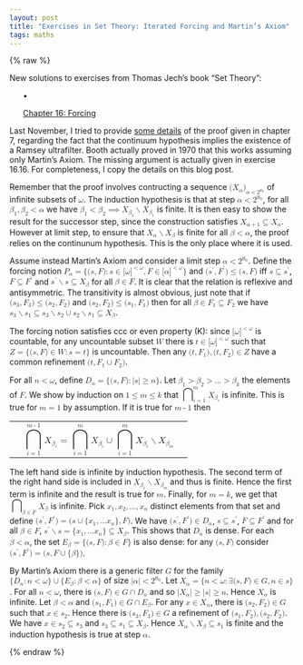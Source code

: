 ```yaml
---
layout: post
title: "Exercises in Set Theory: Iterated Forcing and Martin’s Axiom"
tags: maths
---
```


{% raw %}

  
<div id="p1" class="ltx_para">
<p class="ltx_p">New solutions to exercises from Thomas Jech’s book “Set Theory”:</p>
</div>
<div id="p2" class="ltx_para">
<ul id="I1" class="ltx_itemize">
<li id="I1.i1" class="ltx_item" style="list-style-type:none;">
<span class="ltx_tag ltx_tag_itemize">•</span> 
<div id="I1.i1.p1" class="ltx_para">
<p class="ltx_p"><a href="/mathematics/set-theory/jech/chapter_16.html">Chapter 16: Forcing</a></p>
</div>
</li>
</ul>
</div>
<div id="p3" class="ltx_para">
<p class="ltx_p">Last November, I tried to provide
<a href="/ultrafilters-and-boolean-algebras.html">some details</a>
of the proof given in chapter 7,
regarding the fact that the continuum hypothesis implies the
existence of a Ramsey ultrafilter.
Booth actually proved in 1970 that this works assuming only Martin’s Axiom.
The missing argument is actually
given in exercise 16.16. For completeness, I copy the details on this blog
post.</p>
</div>
<div id="p4" class="ltx_para">
<p class="ltx_p">Remember that the proof involves contructing a sequence
<math id="p4.m1" class="ltx_Math" alttext="{(X_{\alpha})}_{\alpha&lt;2^{\aleph_{0}}}" display="inline"><semantics><msub><mrow><mo stretchy="false">(</mo><msub><mi>X</mi><mi>α</mi></msub><mo stretchy="false">)</mo></mrow><mrow><mi>α</mi><mo>&lt;</mo><msup><mn>2</mn><msub><mi mathvariant="normal">ℵ</mi><mn>0</mn></msub></msup></mrow></msub><annotation encoding="application/x-tex">{(X_{\alpha})}_{\alpha&lt;2^{\aleph_{0}}}</annotation></semantics></math> of infinite subsets of <math id="p4.m2" class="ltx_Math" alttext="\omega" display="inline"><semantics><mi>ω</mi><annotation encoding="application/x-tex">\omega</annotation></semantics></math>.
The induction hypothesis is that at step <math id="p4.m3" class="ltx_Math" alttext="\alpha&lt;2^{\aleph_{0}}" display="inline"><semantics><mrow><mi>α</mi><mo>&lt;</mo><msup><mn>2</mn><msub><mi mathvariant="normal">ℵ</mi><mn>0</mn></msub></msup></mrow><annotation encoding="application/x-tex">\alpha&lt;2^{\aleph_{0}}</annotation></semantics></math>,
for all <math id="p4.m4" class="ltx_Math" alttext="\beta_{1},\beta_{2}&lt;\alpha" display="inline"><semantics><mrow><mrow><msub><mi>β</mi><mn>1</mn></msub><mo>,</mo><msub><mi>β</mi><mn>2</mn></msub></mrow><mo>&lt;</mo><mi>α</mi></mrow><annotation encoding="application/x-tex">\beta_{1},\beta_{2}&lt;\alpha</annotation></semantics></math> we have <math id="p4.m5" class="ltx_Math" alttext="\beta_{1}&lt;\beta_{2}\implies X_{\beta_{2}}\setminus X_{\beta_{1}}" display="inline"><semantics><mrow><msub><mi>β</mi><mn>1</mn></msub><mo>&lt;</mo><msub><mi>β</mi><mn>2</mn></msub><mo>⟹</mo><mrow><msub><mi>X</mi><msub><mi>β</mi><mn>2</mn></msub></msub><mo>∖</mo><msub><mi>X</mi><msub><mi>β</mi><mn>1</mn></msub></msub></mrow></mrow><annotation encoding="application/x-tex">\beta_{1}&lt;\beta_{2}\implies X_{\beta_{2}}\setminus X_{\beta_{1}}</annotation></semantics></math> is finite.
It is then easy to show the result for the successor step,
since the construction satisfies
<math id="p4.m6" class="ltx_Math" alttext="X_{\alpha+1}\subseteq X_{\alpha}" display="inline"><semantics><mrow><msub><mi>X</mi><mrow><mi>α</mi><mo>+</mo><mn>1</mn></mrow></msub><mo>⊆</mo><msub><mi>X</mi><mi>α</mi></msub></mrow><annotation encoding="application/x-tex">X_{\alpha+1}\subseteq X_{\alpha}</annotation></semantics></math>. However at limit step, to ensure that
<math id="p4.m7" class="ltx_Math" alttext="X_{\alpha}\setminus X_{\beta}" display="inline"><semantics><mrow><msub><mi>X</mi><mi>α</mi></msub><mo>∖</mo><msub><mi>X</mi><mi>β</mi></msub></mrow><annotation encoding="application/x-tex">X_{\alpha}\setminus X_{\beta}</annotation></semantics></math> is finite for all <math id="p4.m8" class="ltx_Math" alttext="\beta&lt;\alpha" display="inline"><semantics><mrow><mi>β</mi><mo>&lt;</mo><mi>α</mi></mrow><annotation encoding="application/x-tex">\beta&lt;\alpha</annotation></semantics></math>, the proof
relies on the continunum hypothesis. This is the only place where it is used.</p>
</div>
<div id="p5" class="ltx_para">
<p class="ltx_p">Assume instead Martin’s Axiom and consider a limit step
<math id="p5.m1" class="ltx_Math" alttext="\alpha&lt;2^{\aleph_{0}}" display="inline"><semantics><mrow><mi>α</mi><mo>&lt;</mo><msup><mn>2</mn><msub><mi mathvariant="normal">ℵ</mi><mn>0</mn></msub></msup></mrow><annotation encoding="application/x-tex">\alpha&lt;2^{\aleph_{0}}</annotation></semantics></math>. Define the forcing notion
<math id="p5.m2" class="ltx_Math" alttext="P_{\alpha}=\{(s,F):s\in{[\omega]}^{&lt;\omega},F\in{[\alpha]}^{&lt;\omega}\}" display="inline"><semantics><mrow><msub><mi>P</mi><mi>α</mi></msub><mo>=</mo><mrow><mo stretchy="false">{</mo><mrow><mo stretchy="false">(</mo><mi>s</mi><mo>,</mo><mi>F</mi><mo stretchy="false">)</mo></mrow><mo>:</mo><mrow><mrow><mi>s</mi><mo>∈</mo><msup><mrow><mo stretchy="false">[</mo><mi>ω</mi><mo stretchy="false">]</mo></mrow><mrow><mi></mi><mo>&lt;</mo><mi>ω</mi></mrow></msup></mrow><mo>,</mo><mrow><mi>F</mi><mo>∈</mo><msup><mrow><mo stretchy="false">[</mo><mi>α</mi><mo stretchy="false">]</mo></mrow><mrow><mi></mi><mo>&lt;</mo><mi>ω</mi></mrow></msup></mrow></mrow><mo stretchy="false">}</mo></mrow></mrow><annotation encoding="application/x-tex">P_{\alpha}=\{(s,F):s\in{[\omega]}^{&lt;\omega},F\in{[\alpha]}^{&lt;\omega}\}</annotation></semantics></math>
and <math id="p5.m3" class="ltx_Math" alttext="(s^{\prime},F^{\prime})\leq(s,F)" display="inline"><semantics><mrow><mrow><mo stretchy="false">(</mo><msup><mi>s</mi><mo>′</mo></msup><mo>,</mo><msup><mi>F</mi><mo>′</mo></msup><mo stretchy="false">)</mo></mrow><mo>≤</mo><mrow><mo stretchy="false">(</mo><mi>s</mi><mo>,</mo><mi>F</mi><mo stretchy="false">)</mo></mrow></mrow><annotation encoding="application/x-tex">(s^{\prime},F^{\prime})\leq(s,F)</annotation></semantics></math> iff
<math id="p5.m4" class="ltx_Math" alttext="s\subseteq s^{\prime}" display="inline"><semantics><mrow><mi>s</mi><mo>⊆</mo><msup><mi>s</mi><mo>′</mo></msup></mrow><annotation encoding="application/x-tex">s\subseteq s^{\prime}</annotation></semantics></math>, <math id="p5.m5" class="ltx_Math" alttext="F\subseteq F^{\prime}" display="inline"><semantics><mrow><mi>F</mi><mo>⊆</mo><msup><mi>F</mi><mo>′</mo></msup></mrow><annotation encoding="application/x-tex">F\subseteq F^{\prime}</annotation></semantics></math> and <math id="p5.m6" class="ltx_Math" alttext="s^{\prime}\setminus s\subseteq X_{\beta}" display="inline"><semantics><mrow><mrow><msup><mi>s</mi><mo>′</mo></msup><mo>∖</mo><mi>s</mi></mrow><mo>⊆</mo><msub><mi>X</mi><mi>β</mi></msub></mrow><annotation encoding="application/x-tex">s^{\prime}\setminus s\subseteq X_{\beta}</annotation></semantics></math>
for all <math id="p5.m7" class="ltx_Math" alttext="\beta\in F" display="inline"><semantics><mrow><mi>β</mi><mo>∈</mo><mi>F</mi></mrow><annotation encoding="application/x-tex">\beta\in F</annotation></semantics></math>.
It is clear that the relation is reflexive and antisymmetric. The transitivity
is almost obvious, just note that if <math id="p5.m8" class="ltx_Math" alttext="(s_{3},F_{3})\leq(s_{2},F_{2})" display="inline"><semantics><mrow><mrow><mo stretchy="false">(</mo><msub><mi>s</mi><mn>3</mn></msub><mo>,</mo><msub><mi>F</mi><mn>3</mn></msub><mo stretchy="false">)</mo></mrow><mo>≤</mo><mrow><mo stretchy="false">(</mo><msub><mi>s</mi><mn>2</mn></msub><mo>,</mo><msub><mi>F</mi><mn>2</mn></msub><mo stretchy="false">)</mo></mrow></mrow><annotation encoding="application/x-tex">(s_{3},F_{3})\leq(s_{2},F_{2})</annotation></semantics></math> and
<math id="p5.m9" class="ltx_Math" alttext="(s_{2},F_{2})\leq(s_{1},F_{1})" display="inline"><semantics><mrow><mrow><mo stretchy="false">(</mo><msub><mi>s</mi><mn>2</mn></msub><mo>,</mo><msub><mi>F</mi><mn>2</mn></msub><mo stretchy="false">)</mo></mrow><mo>≤</mo><mrow><mo stretchy="false">(</mo><msub><mi>s</mi><mn>1</mn></msub><mo>,</mo><msub><mi>F</mi><mn>1</mn></msub><mo stretchy="false">)</mo></mrow></mrow><annotation encoding="application/x-tex">(s_{2},F_{2})\leq(s_{1},F_{1})</annotation></semantics></math> then
for all <math id="p5.m10" class="ltx_Math" alttext="\beta\in F_{1}\subseteq F_{2}" display="inline"><semantics><mrow><mi>β</mi><mo>∈</mo><msub><mi>F</mi><mn>1</mn></msub><mo>⊆</mo><msub><mi>F</mi><mn>2</mn></msub></mrow><annotation encoding="application/x-tex">\beta\in F_{1}\subseteq F_{2}</annotation></semantics></math> we have
<math id="p5.m11" class="ltx_Math" alttext="s_{3}\setminus s_{1}\subseteq s_{3}\setminus s_{2}\cup s_{2}\setminus s_{1}%
\subseteq X_{\beta}" display="inline"><semantics><mrow><mrow><msub><mi>s</mi><mn>3</mn></msub><mo>∖</mo><msub><mi>s</mi><mn>1</mn></msub></mrow><mo>⊆</mo><mrow><mrow><mrow><msub><mi>s</mi><mn>3</mn></msub><mo>∖</mo><msub><mi>s</mi><mn>2</mn></msub></mrow><mo>∪</mo><msub><mi>s</mi><mn>2</mn></msub></mrow><mo>∖</mo><msub><mi>s</mi><mn>1</mn></msub></mrow><mo>⊆</mo><msub><mi>X</mi><mi>β</mi></msub></mrow><annotation encoding="application/x-tex">s_{3}\setminus s_{1}\subseteq s_{3}\setminus s_{2}\cup s_{2}\setminus s_{1}%
\subseteq X_{\beta}</annotation></semantics></math>.</p>
</div>
<div id="p6" class="ltx_para">
<p class="ltx_p">The forcing notion satisfies ccc or even property (K):
since <math id="p6.m1" class="ltx_Math" alttext="{[\omega]}^{&lt;\omega}" display="inline"><semantics><msup><mrow><mo stretchy="false">[</mo><mi>ω</mi><mo stretchy="false">]</mo></mrow><mrow><mi></mi><mo>&lt;</mo><mi>ω</mi></mrow></msup><annotation encoding="application/x-tex">{[\omega]}^{&lt;\omega}</annotation></semantics></math> is countable,
for any uncountable subset <math id="p6.m2" class="ltx_Math" alttext="W" display="inline"><semantics><mi>W</mi><annotation encoding="application/x-tex">W</annotation></semantics></math> there is <math id="p6.m3" class="ltx_Math" alttext="t\in{[\omega]}^{&lt;\omega}" display="inline"><semantics><mrow><mi>t</mi><mo>∈</mo><msup><mrow><mo stretchy="false">[</mo><mi>ω</mi><mo stretchy="false">]</mo></mrow><mrow><mi></mi><mo>&lt;</mo><mi>ω</mi></mrow></msup></mrow><annotation encoding="application/x-tex">t\in{[\omega]}^{&lt;\omega}</annotation></semantics></math> such
that <math id="p6.m4" class="ltx_Math" alttext="Z=\{(s,F)\in W:s=t\}" display="inline"><semantics><mrow><mi>Z</mi><mo>=</mo><mrow><mo stretchy="false">{</mo><mrow><mrow><mo stretchy="false">(</mo><mi>s</mi><mo>,</mo><mi>F</mi><mo stretchy="false">)</mo></mrow><mo>∈</mo><mi>W</mi></mrow><mo>:</mo><mrow><mi>s</mi><mo>=</mo><mi>t</mi></mrow><mo stretchy="false">}</mo></mrow></mrow><annotation encoding="application/x-tex">Z=\{(s,F)\in W:s=t\}</annotation></semantics></math> is uncountable. Then any
<math id="p6.m5" class="ltx_Math" alttext="(t,F_{1}),(t,F_{2})\in Z" display="inline"><semantics><mrow><mrow><mrow><mo stretchy="false">(</mo><mi>t</mi><mo>,</mo><msub><mi>F</mi><mn>1</mn></msub><mo stretchy="false">)</mo></mrow><mo>,</mo><mrow><mo stretchy="false">(</mo><mi>t</mi><mo>,</mo><msub><mi>F</mi><mn>2</mn></msub><mo stretchy="false">)</mo></mrow></mrow><mo>∈</mo><mi>Z</mi></mrow><annotation encoding="application/x-tex">(t,F_{1}),(t,F_{2})\in Z</annotation></semantics></math> have a common refinement <math id="p6.m6" class="ltx_Math" alttext="(t,F_{1}\cup F_{2})" display="inline"><semantics><mrow><mo stretchy="false">(</mo><mi>t</mi><mo>,</mo><mrow><msub><mi>F</mi><mn>1</mn></msub><mo>∪</mo><msub><mi>F</mi><mn>2</mn></msub></mrow><mo stretchy="false">)</mo></mrow><annotation encoding="application/x-tex">(t,F_{1}\cup F_{2})</annotation></semantics></math>.</p>
</div>
<div id="p7" class="ltx_para">
<p class="ltx_p">For all <math id="p7.m1" class="ltx_Math" alttext="n&lt;\omega" display="inline"><semantics><mrow><mi>n</mi><mo>&lt;</mo><mi>ω</mi></mrow><annotation encoding="application/x-tex">n&lt;\omega</annotation></semantics></math>, define <math id="p7.m2" class="ltx_Math" alttext="D_{n}=\{(s,F):|s|\geq n\}" display="inline"><semantics><mrow><msub><mi>D</mi><mi>n</mi></msub><mo>=</mo><mrow><mo stretchy="false">{</mo><mrow><mo stretchy="false">(</mo><mi>s</mi><mo>,</mo><mi>F</mi><mo stretchy="false">)</mo></mrow><mo>:</mo><mrow><mrow><mo stretchy="false">|</mo><mi>s</mi><mo stretchy="false">|</mo></mrow><mo>≥</mo><mi>n</mi></mrow><mo stretchy="false">}</mo></mrow></mrow><annotation encoding="application/x-tex">D_{n}=\{(s,F):|s|\geq n\}</annotation></semantics></math>.
Let <math id="p7.m3" class="ltx_Math" alttext="\beta_{1}&gt;\beta_{2}&gt;...&gt;\beta_{k}" display="inline"><semantics><mrow><msub><mi>β</mi><mn>1</mn></msub><mo>&gt;</mo><msub><mi>β</mi><mn>2</mn></msub><mo>&gt;</mo><mi mathvariant="normal">…</mi><mo>&gt;</mo><msub><mi>β</mi><mi>k</mi></msub></mrow><annotation encoding="application/x-tex">\beta_{1}&gt;\beta_{2}&gt;...&gt;\beta_{k}</annotation></semantics></math> the elements of <math id="p7.m4" class="ltx_Math" alttext="F" display="inline"><semantics><mi>F</mi><annotation encoding="application/x-tex">F</annotation></semantics></math>.
We show by induction on <math id="p7.m5" class="ltx_Math" alttext="1\leq m\leq k" display="inline"><semantics><mrow><mn>1</mn><mo>≤</mo><mi>m</mi><mo>≤</mo><mi>k</mi></mrow><annotation encoding="application/x-tex">1\leq m\leq k</annotation></semantics></math> that <math id="p7.m6" class="ltx_Math" alttext="\bigcap_{i=1}^{m}X_{\beta_{i}}" display="inline"><semantics><mrow><msubsup><mo largeop="true" mathsize="160%" stretchy="false" symmetric="true">⋂</mo><mrow><mi>i</mi><mo>=</mo><mn>1</mn></mrow><mi>m</mi></msubsup><msub><mi>X</mi><msub><mi>β</mi><mi>i</mi></msub></msub></mrow><annotation encoding="application/x-tex">\bigcap_{i=1}^{m}X_{\beta_{i}}</annotation></semantics></math>
is infinite. This is true for <math id="p7.m7" class="ltx_Math" alttext="m=1" display="inline"><semantics><mrow><mi>m</mi><mo>=</mo><mn>1</mn></mrow><annotation encoding="application/x-tex">m=1</annotation></semantics></math> by assumption. If it is true for
<math id="p7.m8" class="ltx_Math" alttext="m-1" display="inline"><semantics><mrow><mi>m</mi><mo>-</mo><mn>1</mn></mrow><annotation encoding="application/x-tex">m-1</annotation></semantics></math> then</p>
</div>
<div id="p8" class="ltx_para">
<table id="S0.Ex1" class="ltx_equation ltx_eqn_table">

<tr class="ltx_equation ltx_eqn_row ltx_align_baseline">
<td class="ltx_eqn_cell ltx_eqn_center_padleft"></td>
<td class="ltx_eqn_cell ltx_align_center"><math id="S0.Ex1.m1" class="ltx_Math" alttext="\bigcap_{i=1}^{m-1}X_{\beta_{i}}=\bigcap_{i=1}^{m}X_{\beta_{i}}\cup\bigcap_{i=%
1}^{m}X_{\beta_{i}}\setminus X_{\beta_{m}}" display="block"><semantics><mrow><mrow><munderover><mo largeop="true" mathsize="160%" movablelimits="false" stretchy="false" symmetric="true">⋂</mo><mrow><mi>i</mi><mo>=</mo><mn>1</mn></mrow><mrow><mi>m</mi><mo>-</mo><mn>1</mn></mrow></munderover><msub><mi>X</mi><msub><mi>β</mi><mi>i</mi></msub></msub></mrow><mo>=</mo><mrow><mrow><mrow><munderover><mo largeop="true" mathsize="160%" movablelimits="false" stretchy="false" symmetric="true">⋂</mo><mrow><mi>i</mi><mo>=</mo><mn>1</mn></mrow><mi>m</mi></munderover><msub><mi>X</mi><msub><mi>β</mi><mi>i</mi></msub></msub></mrow><mo>∪</mo><mrow><munderover><mo largeop="true" mathsize="160%" movablelimits="false" stretchy="false" symmetric="true">⋂</mo><mrow><mi>i</mi><mo>=</mo><mn>1</mn></mrow><mi>m</mi></munderover><msub><mi>X</mi><msub><mi>β</mi><mi>i</mi></msub></msub></mrow></mrow><mo>∖</mo><msub><mi>X</mi><msub><mi>β</mi><mi>m</mi></msub></msub></mrow></mrow><annotation encoding="application/x-tex">\bigcap_{i=1}^{m-1}X_{\beta_{i}}=\bigcap_{i=1}^{m}X_{\beta_{i}}\cup\bigcap_{i=%
1}^{m}X_{\beta_{i}}\setminus X_{\beta_{m}}</annotation></semantics></math></td>
<td class="ltx_eqn_cell ltx_eqn_center_padright"></td>
</tr>
</table>
</div>
<div id="p9" class="ltx_para">
<p class="ltx_p">The left hand side is infinite by induction hypothesis. The second term
of the right hand side is included in <math id="p9.m1" class="ltx_Math" alttext="X_{\beta_{1}}\setminus X_{\beta_{m}}" display="inline"><semantics><mrow><msub><mi>X</mi><msub><mi>β</mi><mn>1</mn></msub></msub><mo>∖</mo><msub><mi>X</mi><msub><mi>β</mi><mi>m</mi></msub></msub></mrow><annotation encoding="application/x-tex">X_{\beta_{1}}\setminus X_{\beta_{m}}</annotation></semantics></math> and thus
is finite. Hence the first term is infinite and the result is true for <math id="p9.m2" class="ltx_Math" alttext="m" display="inline"><semantics><mi>m</mi><annotation encoding="application/x-tex">m</annotation></semantics></math>.
Finally, for <math id="p9.m3" class="ltx_Math" alttext="m=k" display="inline"><semantics><mrow><mi>m</mi><mo>=</mo><mi>k</mi></mrow><annotation encoding="application/x-tex">m=k</annotation></semantics></math>, we get that
<math id="p9.m4" class="ltx_Math" alttext="\bigcap_{\beta\in F}X_{\beta}" display="inline"><semantics><mrow><msub><mo largeop="true" mathsize="160%" stretchy="false" symmetric="true">⋂</mo><mrow><mi>β</mi><mo>∈</mo><mi>F</mi></mrow></msub><msub><mi>X</mi><mi>β</mi></msub></mrow><annotation encoding="application/x-tex">\bigcap_{\beta\in F}X_{\beta}</annotation></semantics></math> is infinite. Pick <math id="p9.m5" class="ltx_Math" alttext="x_{1},x_{2},...,x_{n}" display="inline"><semantics><mrow><msub><mi>x</mi><mn>1</mn></msub><mo>,</mo><msub><mi>x</mi><mn>2</mn></msub><mo>,</mo><mi mathvariant="normal">…</mi><mo>,</mo><msub><mi>x</mi><mi>n</mi></msub></mrow><annotation encoding="application/x-tex">x_{1},x_{2},...,x_{n}</annotation></semantics></math> distinct
elements from that set and define <math id="p9.m6" class="ltx_Math" alttext="(s^{\prime},F^{\prime})=(s\cup\{x_{1},...x_{n}\},F)" display="inline"><semantics><mrow><mrow><mo stretchy="false">(</mo><msup><mi>s</mi><mo>′</mo></msup><mo>,</mo><msup><mi>F</mi><mo>′</mo></msup><mo stretchy="false">)</mo></mrow><mo>=</mo><mrow><mo stretchy="false">(</mo><mrow><mi>s</mi><mo>∪</mo><mrow><mo stretchy="false">{</mo><msub><mi>x</mi><mn>1</mn></msub><mo>,</mo><mrow><mi mathvariant="normal">…</mi><mo>⁢</mo><msub><mi>x</mi><mi>n</mi></msub></mrow><mo stretchy="false">}</mo></mrow></mrow><mo>,</mo><mi>F</mi><mo stretchy="false">)</mo></mrow></mrow><annotation encoding="application/x-tex">(s^{\prime},F^{\prime})=(s\cup\{x_{1},...x_{n}\},F)</annotation></semantics></math>.
We have <math id="p9.m7" class="ltx_Math" alttext="(s^{\prime},F^{\prime})\in D_{n}" display="inline"><semantics><mrow><mrow><mo stretchy="false">(</mo><msup><mi>s</mi><mo>′</mo></msup><mo>,</mo><msup><mi>F</mi><mo>′</mo></msup><mo stretchy="false">)</mo></mrow><mo>∈</mo><msub><mi>D</mi><mi>n</mi></msub></mrow><annotation encoding="application/x-tex">(s^{\prime},F^{\prime})\in D_{n}</annotation></semantics></math>, <math id="p9.m8" class="ltx_Math" alttext="s\subseteq s^{\prime}" display="inline"><semantics><mrow><mi>s</mi><mo>⊆</mo><msup><mi>s</mi><mo>′</mo></msup></mrow><annotation encoding="application/x-tex">s\subseteq s^{\prime}</annotation></semantics></math>, <math id="p9.m9" class="ltx_Math" alttext="F\subseteq F^{\prime}" display="inline"><semantics><mrow><mi>F</mi><mo>⊆</mo><msup><mi>F</mi><mo>′</mo></msup></mrow><annotation encoding="application/x-tex">F\subseteq F^{\prime}</annotation></semantics></math> and
for all <math id="p9.m10" class="ltx_Math" alttext="\beta\in F" display="inline"><semantics><mrow><mi>β</mi><mo>∈</mo><mi>F</mi></mrow><annotation encoding="application/x-tex">\beta\in F</annotation></semantics></math>,
<math id="p9.m11" class="ltx_Math" alttext="s^{\prime}\setminus s=\{x_{1},...x_{n}\}\subseteq X_{\beta}" display="inline"><semantics><mrow><mrow><msup><mi>s</mi><mo>′</mo></msup><mo>∖</mo><mi>s</mi></mrow><mo>=</mo><mrow><mo stretchy="false">{</mo><msub><mi>x</mi><mn>1</mn></msub><mo>,</mo><mrow><mi mathvariant="normal">…</mi><mo>⁢</mo><msub><mi>x</mi><mi>n</mi></msub></mrow><mo stretchy="false">}</mo></mrow><mo>⊆</mo><msub><mi>X</mi><mi>β</mi></msub></mrow><annotation encoding="application/x-tex">s^{\prime}\setminus s=\{x_{1},...x_{n}\}\subseteq X_{\beta}</annotation></semantics></math>. This shows that
<math id="p9.m12" class="ltx_Math" alttext="D_{n}" display="inline"><semantics><msub><mi>D</mi><mi>n</mi></msub><annotation encoding="application/x-tex">D_{n}</annotation></semantics></math> is dense. For each <math id="p9.m13" class="ltx_Math" alttext="\beta&lt;\alpha" display="inline"><semantics><mrow><mi>β</mi><mo>&lt;</mo><mi>α</mi></mrow><annotation encoding="application/x-tex">\beta&lt;\alpha</annotation></semantics></math>,
the set <math id="p9.m14" class="ltx_Math" alttext="E_{\beta}=\{(s,F):\beta\in F\}" display="inline"><semantics><mrow><msub><mi>E</mi><mi>β</mi></msub><mo>=</mo><mrow><mo stretchy="false">{</mo><mrow><mo stretchy="false">(</mo><mi>s</mi><mo>,</mo><mi>F</mi><mo stretchy="false">)</mo></mrow><mo>:</mo><mrow><mi>β</mi><mo>∈</mo><mi>F</mi></mrow><mo stretchy="false">}</mo></mrow></mrow><annotation encoding="application/x-tex">E_{\beta}=\{(s,F):\beta\in F\}</annotation></semantics></math> is also dense:
for any <math id="p9.m15" class="ltx_Math" alttext="(s,F)" display="inline"><semantics><mrow><mo stretchy="false">(</mo><mi>s</mi><mo>,</mo><mi>F</mi><mo stretchy="false">)</mo></mrow><annotation encoding="application/x-tex">(s,F)</annotation></semantics></math> consider <math id="p9.m16" class="ltx_Math" alttext="(s^{\prime},F^{\prime})=(s,F\cup\{\beta\})" display="inline"><semantics><mrow><mrow><mo stretchy="false">(</mo><msup><mi>s</mi><mo>′</mo></msup><mo>,</mo><msup><mi>F</mi><mo>′</mo></msup><mo stretchy="false">)</mo></mrow><mo>=</mo><mrow><mo stretchy="false">(</mo><mi>s</mi><mo>,</mo><mrow><mi>F</mi><mo>∪</mo><mrow><mo stretchy="false">{</mo><mi>β</mi><mo stretchy="false">}</mo></mrow></mrow><mo stretchy="false">)</mo></mrow></mrow><annotation encoding="application/x-tex">(s^{\prime},F^{\prime})=(s,F\cup\{\beta\})</annotation></semantics></math>.</p>
</div>
<div id="p10" class="ltx_para">
<p class="ltx_p">By Martin’s Axiom there is a generic filter <math id="p10.m1" class="ltx_Math" alttext="G" display="inline"><semantics><mi>G</mi><annotation encoding="application/x-tex">G</annotation></semantics></math> for the family
<math id="p10.m2" class="ltx_Math" alttext="\{D_{n}:n&lt;\omega\}\cup\{E_{\beta}:\beta&lt;\alpha\}" display="inline"><semantics><mrow><mrow><mo stretchy="false">{</mo><msub><mi>D</mi><mi>n</mi></msub><mo>:</mo><mrow><mi>n</mi><mo>&lt;</mo><mi>ω</mi></mrow><mo stretchy="false">}</mo></mrow><mo>∪</mo><mrow><mo stretchy="false">{</mo><msub><mi>E</mi><mi>β</mi></msub><mo>:</mo><mrow><mi>β</mi><mo>&lt;</mo><mi>α</mi></mrow><mo stretchy="false">}</mo></mrow></mrow><annotation encoding="application/x-tex">\{D_{n}:n&lt;\omega\}\cup\{E_{\beta}:\beta&lt;\alpha\}</annotation></semantics></math> of
size <math id="p10.m3" class="ltx_Math" alttext="|\alpha|&lt;2^{\aleph_{0}}" display="inline"><semantics><mrow><mrow><mo stretchy="false">|</mo><mi>α</mi><mo stretchy="false">|</mo></mrow><mo>&lt;</mo><msup><mn>2</mn><msub><mi mathvariant="normal">ℵ</mi><mn>0</mn></msub></msup></mrow><annotation encoding="application/x-tex">|\alpha|&lt;2^{\aleph_{0}}</annotation></semantics></math>.
Let <math id="p10.m4" class="ltx_Math" alttext="X_{\alpha}=\{n&lt;\omega:\exists(s,F)\in G,n\in s\}" display="inline"><semantics><mrow><msub><mi>X</mi><mi>α</mi></msub><mo>=</mo><mrow><mo stretchy="false">{</mo><mrow><mi>n</mi><mo>&lt;</mo><mi>ω</mi></mrow><mo>:</mo><mrow><mrow><mrow><mo>∃</mo><mrow><mo stretchy="false">(</mo><mi>s</mi><mo>,</mo><mi>F</mi><mo stretchy="false">)</mo></mrow></mrow><mo>∈</mo><mi>G</mi></mrow><mo>,</mo><mrow><mi>n</mi><mo>∈</mo><mi>s</mi></mrow></mrow><mo stretchy="false">}</mo></mrow></mrow><annotation encoding="application/x-tex">X_{\alpha}=\{n&lt;\omega:\exists(s,F)\in G,n\in s\}</annotation></semantics></math>.
For all <math id="p10.m5" class="ltx_Math" alttext="n&lt;\omega" display="inline"><semantics><mrow><mi>n</mi><mo>&lt;</mo><mi>ω</mi></mrow><annotation encoding="application/x-tex">n&lt;\omega</annotation></semantics></math>, there is <math id="p10.m6" class="ltx_Math" alttext="(s,F)\in G\cap D_{n}" display="inline"><semantics><mrow><mrow><mo stretchy="false">(</mo><mi>s</mi><mo>,</mo><mi>F</mi><mo stretchy="false">)</mo></mrow><mo>∈</mo><mrow><mi>G</mi><mo>∩</mo><msub><mi>D</mi><mi>n</mi></msub></mrow></mrow><annotation encoding="application/x-tex">(s,F)\in G\cap D_{n}</annotation></semantics></math> and so
<math id="p10.m7" class="ltx_Math" alttext="|X_{\alpha}|\geq|s|\geq n" display="inline"><semantics><mrow><mrow><mo stretchy="false">|</mo><msub><mi>X</mi><mi>α</mi></msub><mo stretchy="false">|</mo></mrow><mo>≥</mo><mrow><mo stretchy="false">|</mo><mi>s</mi><mo stretchy="false">|</mo></mrow><mo>≥</mo><mi>n</mi></mrow><annotation encoding="application/x-tex">|X_{\alpha}|\geq|s|\geq n</annotation></semantics></math>. Hence <math id="p10.m8" class="ltx_Math" alttext="X_{\alpha}" display="inline"><semantics><msub><mi>X</mi><mi>α</mi></msub><annotation encoding="application/x-tex">X_{\alpha}</annotation></semantics></math> is infinite. Let <math id="p10.m9" class="ltx_Math" alttext="\beta&lt;\alpha" display="inline"><semantics><mrow><mi>β</mi><mo>&lt;</mo><mi>α</mi></mrow><annotation encoding="application/x-tex">\beta&lt;\alpha</annotation></semantics></math>
and <math id="p10.m10" class="ltx_Math" alttext="(s_{1},F_{1})\in G\cap E_{\beta}" display="inline"><semantics><mrow><mrow><mo stretchy="false">(</mo><msub><mi>s</mi><mn>1</mn></msub><mo>,</mo><msub><mi>F</mi><mn>1</mn></msub><mo stretchy="false">)</mo></mrow><mo>∈</mo><mrow><mi>G</mi><mo>∩</mo><msub><mi>E</mi><mi>β</mi></msub></mrow></mrow><annotation encoding="application/x-tex">(s_{1},F_{1})\in G\cap E_{\beta}</annotation></semantics></math>.
For any <math id="p10.m11" class="ltx_Math" alttext="x\in X_{\alpha}" display="inline"><semantics><mrow><mi>x</mi><mo>∈</mo><msub><mi>X</mi><mi>α</mi></msub></mrow><annotation encoding="application/x-tex">x\in X_{\alpha}</annotation></semantics></math>, there is <math id="p10.m12" class="ltx_Math" alttext="(s_{2},F_{2})\in G" display="inline"><semantics><mrow><mrow><mo stretchy="false">(</mo><msub><mi>s</mi><mn>2</mn></msub><mo>,</mo><msub><mi>F</mi><mn>2</mn></msub><mo stretchy="false">)</mo></mrow><mo>∈</mo><mi>G</mi></mrow><annotation encoding="application/x-tex">(s_{2},F_{2})\in G</annotation></semantics></math> such that <math id="p10.m13" class="ltx_Math" alttext="x\in s_{2}" display="inline"><semantics><mrow><mi>x</mi><mo>∈</mo><msub><mi>s</mi><mn>2</mn></msub></mrow><annotation encoding="application/x-tex">x\in s_{2}</annotation></semantics></math>.
Hence there is <math id="p10.m14" class="ltx_Math" alttext="(s_{3},F_{3})\in G" display="inline"><semantics><mrow><mrow><mo stretchy="false">(</mo><msub><mi>s</mi><mn>3</mn></msub><mo>,</mo><msub><mi>F</mi><mn>3</mn></msub><mo stretchy="false">)</mo></mrow><mo>∈</mo><mi>G</mi></mrow><annotation encoding="application/x-tex">(s_{3},F_{3})\in G</annotation></semantics></math> a refinement of <math id="p10.m15" class="ltx_Math" alttext="(s_{1},F_{2}),(s_{2},F_{2})" display="inline"><semantics><mrow><mrow><mo stretchy="false">(</mo><msub><mi>s</mi><mn>1</mn></msub><mo>,</mo><msub><mi>F</mi><mn>2</mn></msub><mo stretchy="false">)</mo></mrow><mo>,</mo><mrow><mo stretchy="false">(</mo><msub><mi>s</mi><mn>2</mn></msub><mo>,</mo><msub><mi>F</mi><mn>2</mn></msub><mo stretchy="false">)</mo></mrow></mrow><annotation encoding="application/x-tex">(s_{1},F_{2}),(s_{2},F_{2})</annotation></semantics></math>.
We have <math id="p10.m16" class="ltx_Math" alttext="x\in s_{2}\subseteq s_{3}" display="inline"><semantics><mrow><mi>x</mi><mo>∈</mo><msub><mi>s</mi><mn>2</mn></msub><mo>⊆</mo><msub><mi>s</mi><mn>3</mn></msub></mrow><annotation encoding="application/x-tex">x\in s_{2}\subseteq s_{3}</annotation></semantics></math> and <math id="p10.m17" class="ltx_Math" alttext="s_{3}\subseteq s_{1}\subseteq X_{\beta}" display="inline"><semantics><mrow><msub><mi>s</mi><mn>3</mn></msub><mo>⊆</mo><msub><mi>s</mi><mn>1</mn></msub><mo>⊆</mo><msub><mi>X</mi><mi>β</mi></msub></mrow><annotation encoding="application/x-tex">s_{3}\subseteq s_{1}\subseteq X_{\beta}</annotation></semantics></math>.
Hence <math id="p10.m18" class="ltx_Math" alttext="X_{\alpha}\setminus X_{\beta}\subseteq s_{1}" display="inline"><semantics><mrow><mrow><msub><mi>X</mi><mi>α</mi></msub><mo>∖</mo><msub><mi>X</mi><mi>β</mi></msub></mrow><mo>⊆</mo><msub><mi>s</mi><mn>1</mn></msub></mrow><annotation encoding="application/x-tex">X_{\alpha}\setminus X_{\beta}\subseteq s_{1}</annotation></semantics></math> is finite and the induction
hypothesis is true at step <math id="p10.m19" class="ltx_Math" alttext="\alpha" display="inline"><semantics><mi>α</mi><annotation encoding="application/x-tex">\alpha</annotation></semantics></math>.</p>
</div>


{% endraw %}

